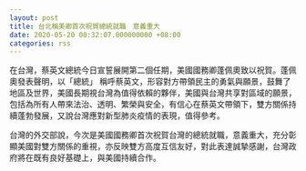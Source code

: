 ```yaml
---
layout: post
title: 台北稱美卿首次祝賀總統就職　意義重大
date: 2020-05-20 00:32:07.000000000 +08:00
categories: rss
---
```


在台灣，蔡英文總統今日宣誓展開第二個任期，美國國務卿蓬佩奧致以祝賀。蓬佩奧發表聲明，以「總統」 稱呼蔡英文，形容對方帶領民主的勇氣與願景，鼓舞了地區及世界，美國長期視台灣為值得依賴的夥伴，美國與台灣共享對區域的願景，包括為所有人帶來法治、透明、繁榮與安全，有信心在蔡英文帶領下，雙方關係持續蓬勃發展，又說台灣應對新型肺炎疫情的表現，值得參考。

台灣的外交部說，今次是美國國務卿首次祝賀台灣的總統就職，意義重大，充分彰顯美國對雙方關係的重視，亦反映雙方高度互信友好，對此表達誠摯感謝，台灣政府將在既有良好基礎上，與美國持續合作。
